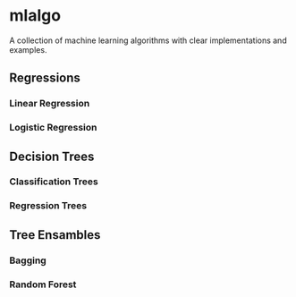 # mlalgo
A collection of machine learning algorithms with clear implementations and examples.

## Regressions

### Linear Regression

### Logistic Regression

## Decision Trees

### Classification Trees

### Regression Trees

## Tree Ensambles

### Bagging

### Random Forest
